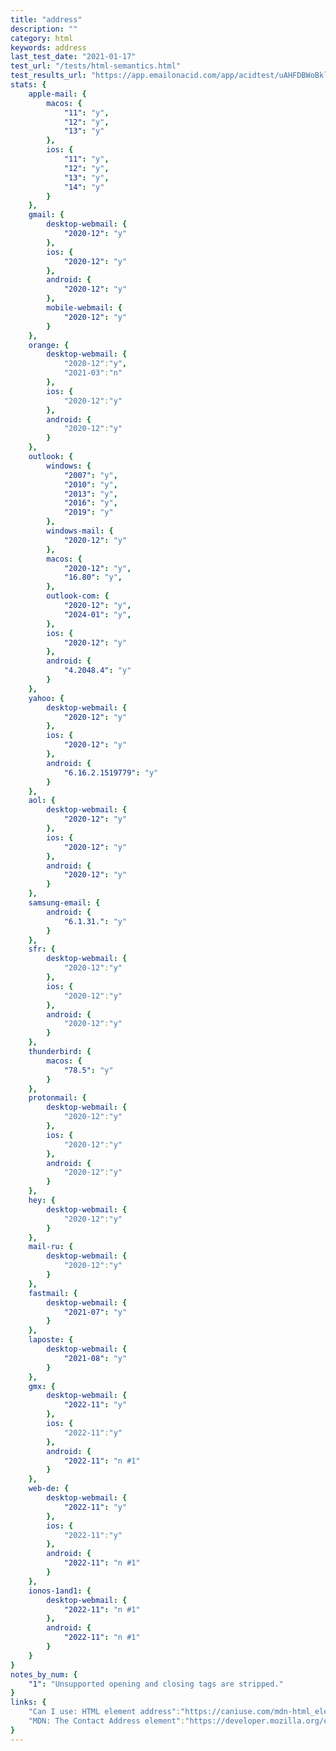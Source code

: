 ```yaml
---
title: "address"
description: ""
category: html
keywords: address
last_test_date: "2021-01-17"
test_url: "/tests/html-semantics.html"
test_results_url: "https://app.emailonacid.com/app/acidtest/uAHFDBWoBklNKrU9rSxERL50IkROvrLzZwLsnNWV5V2tn/list"
stats: {
	apple-mail: {
		macos: {
			"11": "y",
			"12": "y",
			"13": "y"
		},
		ios: {
			"11": "y",
			"12": "y",
			"13": "y",
			"14": "y"
		}
	},
	gmail: {
		desktop-webmail: {
			"2020-12": "y"
		},
		ios: {
			"2020-12": "y"
		},
		android: {
			"2020-12": "y"
		},
		mobile-webmail: {
			"2020-12": "y"
		}
	},
	orange: {
		desktop-webmail: {
			"2020-12":"y",
            "2021-03":"n"
		},
		ios: {
			"2020-12":"y"
		},
		android: {
			"2020-12":"y"
		}
	},
	outlook: {
		windows: {
			"2007": "y",
			"2010": "y",
			"2013": "y",
			"2016": "y",
			"2019": "y"
		},
		windows-mail: {
			"2020-12": "y"
		},
		macos: {
			"2020-12": "y",
			"16.80": "y",
		},
		outlook-com: {
			"2020-12": "y",
			"2024-01": "y",
		},
		ios: {
			"2020-12": "y"
		},
		android: {
			"4.2048.4": "y"
		}
	},
	yahoo: {
		desktop-webmail: {
			"2020-12": "y"
		},
		ios: {
			"2020-12": "y"
		},
		android: {
			"6.16.2.1519779": "y"
		}
	},
	aol: {
		desktop-webmail: {
			"2020-12": "y"
		},
		ios: {
			"2020-12": "y"
		},
		android: {
			"2020-12": "y"
		}
	},
	samsung-email: {
		android: {
			"6.1.31.": "y"
		}
	},
	sfr: {
		desktop-webmail: {
			"2020-12":"y"
		},
		ios: {
			"2020-12":"y"
		},
		android: {
			"2020-12":"y"
		}
	},
	thunderbird: {
		macos: {
			"78.5": "y"
		}
	},
	protonmail: {
		desktop-webmail: {
			"2020-12":"y"
		},
		ios: {
			"2020-12":"y"
		},
		android: {
			"2020-12":"y"
		}
	},
	hey: {
		desktop-webmail: {
			"2020-12":"y"
		}
	},
	mail-ru: {
		desktop-webmail: {
			"2020-12":"y"
		}
	},
	fastmail: {
		desktop-webmail: {
			"2021-07": "y"
		}
	},
	laposte: {
		desktop-webmail: {
			"2021-08": "y"
		}
	},
	gmx: {
		desktop-webmail: {
			"2022-11": "y"
		},
		ios: {
			"2022-11":"y"
		},
		android: {
			"2022-11": "n #1"
		}
	},
	web-de: {
		desktop-webmail: {
			"2022-11": "y"
		},
		ios: {
			"2022-11":"y"
		},
		android: {
			"2022-11": "n #1"
		}
	},
	ionos-1and1: {
		desktop-webmail: {
			"2022-11": "n #1"
		},
		android: {
			"2022-11": "n #1"
		}
	}
}
notes_by_num: {
    "1": "Unsupported opening and closing tags are stripped."
}
links: {
    "Can I use: HTML element address":"https://caniuse.com/mdn-html_elements_address",
    "MDN: The Contact Address element":"https://developer.mozilla.org/en-US/docs/Web/HTML/Element/address"
}
---
```

